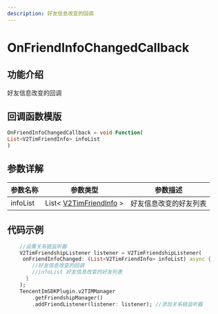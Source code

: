 ```yaml
---
description: 好友信息改变的回调
---
```


# OnFriendInfoChangedCallback

## 功能介绍

好友信息改变的回调

## 回调函数模版

```dart
OnFriendInfoChangedCallback = void Function(
List<V2TimFriendInfo> infoList
)
```

## 参数详解

| 参数名称     | 参数类型                                                                | 参数描述        |
| -------- | ------------------------------------------------------------------- | ----------- |
| infoList | List< [V2TimFriendInfo](../guan-jian-lei/user/v2timfriendinfo.md) > | 好友信息改变的好友列表 |

## 代码示例

```dart
    //设置关系链监听器
    V2TimFriendshipListener listener = V2TimFriendshipListener(
     onFriendInfoChanged: (List<V2TimFriendInfo> infoList) async {
        //好友信息改变的回调
        //infoList 好友信息改变的好友列表
      }
    );
    TencentImSDKPlugin.v2TIMManager
        .getFriendshipManager()
        .addFriendListener(listener: listener); //添加关系链监听器
```
